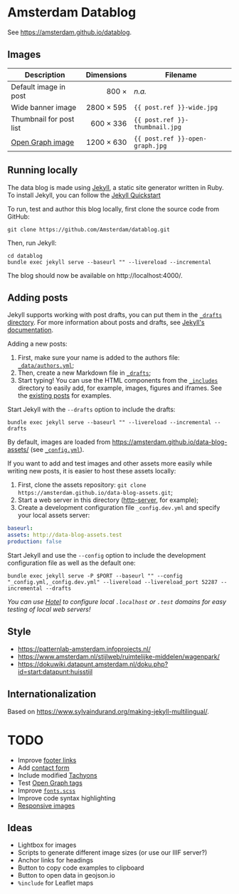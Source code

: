 # Amsterdam Datablog

See https://amsterdam.github.io/datablog.

## Images

| Description                        | Dimensions  | Filename                        |
|------------------------------------|------------:|---------------------------------|
| Default image in post              | 800 × | _n.a._       |
| Wide banner image                  | 2800 × 595  | `{{ post.ref }}-wide.jpg`       |
| Thumbnail for post list            |  600 × 336  | `{{ post.ref }}-thumbnail.jpg`  |
| [Open Graph image](http://ogp.me/) | 1200 × 630  | `{{ post.ref }}-open-graph.jpg` |

## Running locally

The data blog is made using [Jekyll](https://jekyllrb.com/), a static site generator written in Ruby.  To install Jekyll, you can follow the [Jekyll Quickstart](https://jekyllrb.com/docs/)

To run, test and author this blog locally, first clone the source code from GitHub:

    git clone https://github.com/Amsterdam/datablog.git

Then, run Jekyll:

    cd datablog
    bundle exec jekyll serve --baseurl "" --livereload --incremental

The blog should now be available on http://localhost:4000/.

## Adding posts

Jekyll supports working with post drafts, you can put them in the [`_drafts` directory](_drafts). For more information about posts and drafts, see [Jekyll's documentation](https://jekyllrb.com/docs/posts/#drafts).

Adding a new posts:

1. First, make sure your name is added to the authors file: [`_data/authors.yml`](_data/authors.yml);
2. Then, create a new Markdown file in [`_drafts`](_drafts);
3. Start typing! You can use the HTML components from the [`_includes`](_includes) directory to easily add, for example, images, figures and iframes. See the [existing posts](_posts) for examples.

Start Jekyll with the `--drafts` option to include the drafts:

    bundle exec jekyll serve --baseurl "" --livereload --incremental --drafts

By default, images are loaded from https://amsterdam.github.io/data-blog-assets/ (see [`_config.yml`](_config.yml)).

If you want to add and test images and other assets more easily while writing new posts, it is easier to host these assets locally:

1. First, clone the assets repository: `git clone https://amsterdam.github.io/data-blog-assets.git`;
2. Start a web server in this directory ([http-server](https://github.com/indexzero/http-server), for example);
3. Create a development configuration file `_config.dev.yml` and specify your local assets server:

```yml
baseurl:
assets: http://data-blog-assets.test
production: false
```

Start Jekyll and use the `--config` option to include the development configuration file as well as the default one:

    bundle exec jekyll serve -P $PORT --baseurl "" --config "_config.yml,_config.dev.yml" --livereload --livereload_port 52287 --incremental --drafts

_You can use [Hotel](https://github.com/typicode/hotel) to configure local `.localhost` or `.test` domains for easy testing of local web servers!_

## Style

- https://patternlab-amsterdam.infoprojects.nl/
- https://www.amsterdam.nl/stijlweb/ruimtelijke-middelen/wagenpark/
- https://dokuwiki.datapunt.amsterdam.nl/doku.php?id=start:datapunt:huisstijl

## Internationalization

Based on https://www.sylvaindurand.org/making-jekyll-multilingual/.

# TODO

- Improve [footer links](_includes/footer.liquid)
- Add [contact form](https://medium.com/datafire-io/simple-backends-four-ways-to-implement-a-contact-us-form-on-a-static-website-10fc430984a4)
- Include modified [Tachyons](https://github.com/tachyons-css/tachyons/)
- Test [Open Graph tags](http://ogp.me/)
- Improve [`fonts.scss`](assets/css/fonts.scss)
- Improve code syntax highlighting
- [Responsive images](https://developer.mozilla.org/en-US/docs/Learn/HTML/Multimedia_and_embedding/Responsive_images#How_do_you_create_responsive_images)

## Ideas

- Lightbox for images
- Scripts to generate different image sizes (or use our IIIF server?)
- Anchor links for headings
- Button to copy code examples to clipboard
- Button to open data in geojson.io
- `%include` for Leaflet maps

